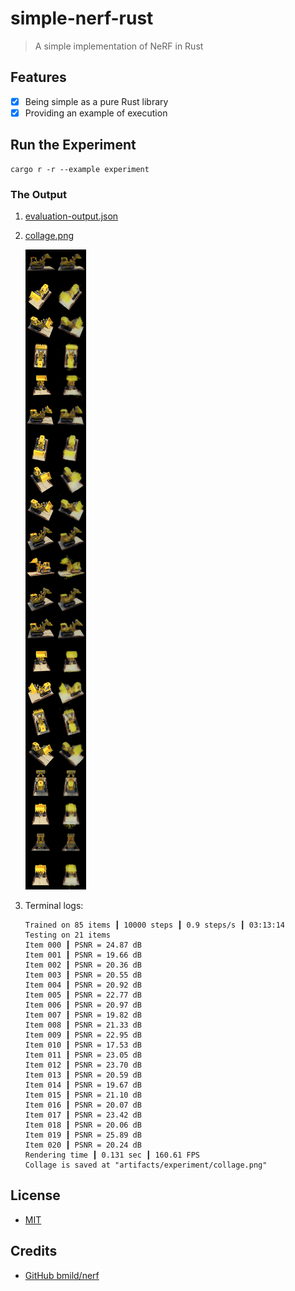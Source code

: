 # simple-nerf-rust

> A simple implementation of NeRF in Rust

## Features

- [x] Being simple as a pure Rust library
- [x] Providing an example of execution

## Run the Experiment

```shell
cargo r -r --example experiment
```

### The Output

1. [evaluation-output.json](./artifacts/experiment/evaluation-output.json)
2. [collage.png](./artifacts/experiment/collage.png)

    <img src="./artifacts/experiment/collage.png">

3. Terminal logs:

    ```plaintext
    Trained on 85 items ┃ 10000 steps ┃ 0.9 steps/s ┃ 03:13:14                                         
    Testing on 21 items
    Item 000 ┃ PSNR = 24.87 dB
    Item 001 ┃ PSNR = 19.66 dB
    Item 002 ┃ PSNR = 20.36 dB
    Item 003 ┃ PSNR = 20.55 dB
    Item 004 ┃ PSNR = 20.92 dB
    Item 005 ┃ PSNR = 22.77 dB
    Item 006 ┃ PSNR = 20.97 dB
    Item 007 ┃ PSNR = 19.82 dB
    Item 008 ┃ PSNR = 21.33 dB
    Item 009 ┃ PSNR = 22.95 dB
    Item 010 ┃ PSNR = 17.53 dB
    Item 011 ┃ PSNR = 23.05 dB
    Item 012 ┃ PSNR = 23.70 dB
    Item 013 ┃ PSNR = 20.59 dB
    Item 014 ┃ PSNR = 19.67 dB
    Item 015 ┃ PSNR = 21.10 dB
    Item 016 ┃ PSNR = 20.07 dB
    Item 017 ┃ PSNR = 23.42 dB
    Item 018 ┃ PSNR = 20.06 dB
    Item 019 ┃ PSNR = 25.89 dB
    Item 020 ┃ PSNR = 20.24 dB
    Rendering time ┃ 0.131 sec ┃ 160.61 FPS
    Collage is saved at "artifacts/experiment/collage.png"
    ```

## License

- [MIT](./LICENSE)

## Credits

- [GitHub bmild/nerf](https://github.com/bmild/nerf)
